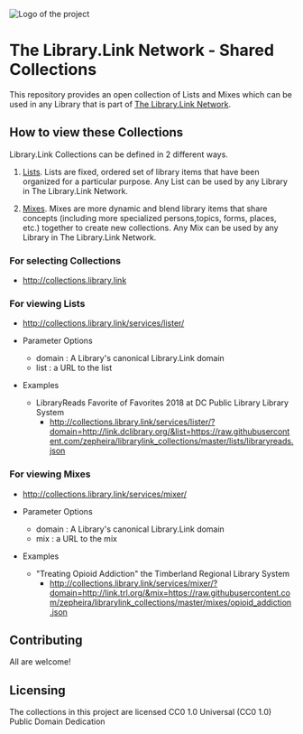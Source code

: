 ![Logo of the project](http://library.link/img/library_link_logo.png)

# The Library.Link Network - Shared Collections 

This repository provides an open collection of Lists and Mixes which can be used in any Library that is part of [The Library.Link Network](http://library.link).
  
## How to view these Collections

Library.Link Collections can be defined in 2 different ways. 

1) [Lists](https://github.com/zepheira/librarylink_collections/tree/master/lists). 
Lists are fixed, ordered set of library items that have been organized for a particular purpose. Any List can be used by any Library in The Library.Link Network.

2) [Mixes](https://github.com/zepheira/librarylink_collections/tree/master/mixes). 
Mixes are more dynamic and blend library items that share concepts (including more specialized persons,topics, forms, places, etc.) together to create new collections. Any Mix can be used by any Library in The Library.Link Network.

### For selecting Collections

- http://collections.library.link 

### For viewing Lists

- http://collections.library.link/services/lister/ 

- Parameter Options
    - domain : A Library's canonical Library.Link domain
    - list : a URL to the list
    
- Examples
    - LibraryReads Favorite of Favorites 2018 at DC Public Library Library System
        - http://collections.library.link/services/lister/?domain=http://link.dclibrary.org/&list=https://raw.githubusercontent.com/zepheira/librarylink_collections/master/lists/libraryreads.json
    
### For viewing Mixes

- http://collections.library.link/services/mixer/ 

- Parameter Options
    - domain : A Library's canonical Library.Link domain
    - mix : a URL to the mix

- Examples
    - "Treating Opioid Addiction" the Timberland Regional Library System
        - http://collections.library.link/services/mixer/?domain=http://link.trl.org/&mix=https://raw.githubusercontent.com/zepheira/librarylink_collections/master/mixes/opioid_addiction.json

## Contributing

All are welcome! 

## Licensing

The collections in this project are licensed CC0 1.0 Universal (CC0 1.0) Public Domain Dedication
